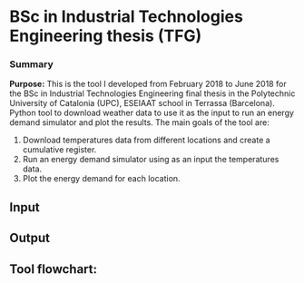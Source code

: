 # BSc in Industrial Technologies Engineering thesis (TFG)
### Summary
**Purpose:** This is the tool I developed from February 2018 to June 2018 for the BSc in Industrial Technologies Engineering final thesis in the Polytechnic University of Catalonia (UPC), ESEIAAT school in Terrassa (Barcelona).
Python tool to download weather data to use it as the input to run an energy demand simulator and plot the results.
The main goals of the tool are:
1. Download temperatures data from different locations and create a cumulative register.
2. Run an energy demand simulator using as an input the temperatures data.
3. Plot the energy demand for each location.

## Input


## Output


## Tool flowchart:
